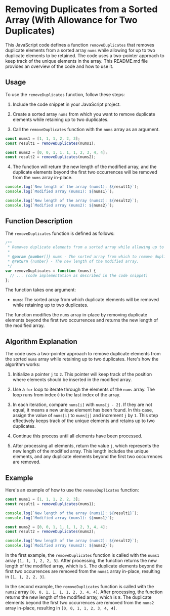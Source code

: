 # Removing Duplicates from a Sorted Array (With Allowance for Two Duplicates)

This JavaScript code defines a function `removeDuplicates` that removes duplicate elements from a sorted array `nums` while allowing for up to two duplicate elements to be retained. The code uses a two-pointer approach to keep track of the unique elements in the array. This README.md file provides an overview of the code and how to use it.

## Usage

To use the `removeDuplicates` function, follow these steps:

1. Include the code snippet in your JavaScript project.

2. Create a sorted array `nums` from which you want to remove duplicate elements while retaining up to two duplicates.

3. Call the `removeDuplicates` function with the `nums` array as an argument.

```javascript
const nums1 = [1, 1, 1, 2, 2, 3];
const result1 = removeDuplicates(nums1);

const nums2 = [0, 0, 1, 1, 1, 1, 2, 3, 4, 4];
const result2 = removeDuplicates(nums2);
```

4. The function will return the new length of the modified array, and the duplicate elements beyond the first two occurrences will be removed from the `nums` array in-place.

```javascript
console.log(`New length of the array (nums1): ${result1}`);
console.log(`Modified array (nums1): ${nums1}`);

console.log(`New length of the array (nums2): ${result2}`);
console.log(`Modified array (nums2): ${nums2}`);
```

## Function Description

The `removeDuplicates` function is defined as follows:

```javascript
/**
 * Removes duplicate elements from a sorted array while allowing up to two duplicates to be retained.
 *
 * @param {number[]} nums - The sorted array from which to remove duplicates.
 * @return {number} - The new length of the modified array.
 */
var removeDuplicates = function (nums) {
  // ... (code implementation as described in the code snippet)
};
```

The function takes one argument:

- `nums`: The sorted array from which duplicate elements will be removed while retaining up to two duplicates.

The function modifies the `nums` array in-place by removing duplicate elements beyond the first two occurrences and returns the new length of the modified array.

## Algorithm Explanation

The code uses a two-pointer approach to remove duplicate elements from the sorted `nums` array while retaining up to two duplicates. Here's how the algorithm works:

1. Initialize a pointer `j` to `2`. This pointer will keep track of the position where elements should be inserted in the modified array.

2. Use a `for` loop to iterate through the elements of the `nums` array. The loop runs from index `0` to the last index of the array.

3. In each iteration, compare `nums[i]` with `nums[j - 2]`. If they are not equal, it means a new unique element has been found. In this case, assign the value of `nums[i]` to `nums[j]` and increment `j` by `1`. This step effectively keeps track of the unique elements and retains up to two duplicates.

4. Continue this process until all elements have been processed.

5. After processing all elements, return the value `j`, which represents the new length of the modified array. This length includes the unique elements, and any duplicate elements beyond the first two occurrences are removed.

## Example

Here's an example of how to use the `removeDuplicates` function:

```javascript
const nums1 = [1, 1, 1, 2, 2, 3];
const result1 = removeDuplicates(nums1);

console.log(`New length of the array (nums1): ${result1}`);
console.log(`Modified array (nums1): ${nums1}`);

const nums2 = [0, 0, 1, 1, 1, 1, 2, 3, 4, 4];
const result2 = removeDuplicates(nums2);

console.log(`New length of the array (nums2): ${result2}`);
console.log(`Modified array (nums2): ${nums2}`);
```

In the first example, the `removeDuplicates` function is called with the `nums1` array `[1, 1, 1, 2, 2, 3]`. After processing, the function returns the new length of the modified array, which is `5`. The duplicate elements beyond the first two occurrences are removed from the `nums1` array in-place, resulting in `[1, 1, 2, 2, 3]`.

In the second example, the `removeDuplicates` function is called with the `nums2` array `[0, 0, 1, 1, 1, 1, 2, 3, 4, 4]`. After processing, the function returns the new length of the modified array, which is `8`. The duplicate elements beyond the first two occurrences are removed from the `nums2` array in-place, resulting in `[0, 0, 1, 1, 2, 3, 4, 4]`.

